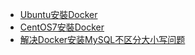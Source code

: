 * [Ubuntu安裝Docker](Docker/Ubuntu安裝Docker)
* [CentOS7安裝Docker](Docker/CentOS7安裝Docker)
* [解决Docker安装MySQL不区分大小写问题](Docker/解决Docker安装MySQL不区分大小写问题)